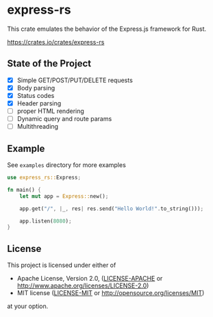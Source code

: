 # express-rs

This crate emulates the behavior of the Express.js framework for Rust.

https://crates.io/crates/express-rs

## State of the Project

- [x] Simple GET/POST/PUT/DELETE requests
- [x] Body parsing
- [x] Status codes
- [x] Header parsing
- [ ] proper HTML rendering
- [ ] Dynamic query and route params
- [ ] Multithreading

## Example

See `examples` directory for more examples

```rust
use express_rs::Express;

fn main() {
    let mut app = Express::new();

    app.get("/", |_, res| res.send("Hello World!".to_string()));

    app.listen(8080);
}
```

## License

This project is licensed under either of

- Apache License, Version 2.0, ([LICENSE-APACHE](LICENSE-APACHE) or http://www.apache.org/licenses/LICENSE-2.0)
- MIT license ([LICENSE-MIT](LICENSE-MIT) or http://opensource.org/licenses/MIT)

at your option.
